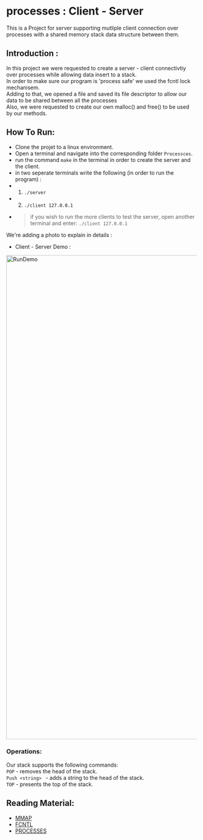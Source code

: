
# processes : Client - Server
This is a Project for server supporting mutliple client connection over processes with a shared memory stack data structure between them. </br>


## Introduction :

In this project we were requested to create a server - client connectivtiy over processes while allowing data insert to a stack. </br>
In order to make sure our program is 'process safe' we used the fcntl lock mechanisem. </br>
Adding to that, we opened a file and saved its file descriptor to allow our data to be shared between all the processes </br>
Also, we were requested to create our own malloc() and free() to be used by our methods. </br>

## How To Run:

- Clone the projet to a linux environment. </br>
- Open a terminal and navigate into the corresponding folder ``Processces``. </br>
- run the command ``make`` in the terminal in order to create the server and the client. </br>
- in two seperate terminals write the following (in order to run the program) : </br>
- 1. ``./server`` </br>
- 2. ``./client 127.0.0.1`` </br>
- > if you wish to run the more clients to test the server, open another terminal and enter: ``./client 127.0.0.1`` </br>

We're adding a photo to explain in details : </br>
* Client - Server Demo :
<img width="1277" alt="RunDemo" src="https://user-images.githubusercontent.com/73894107/168883872-3e880b85-3015-4e6a-ac0c-0e523c39656d.png">


### Operations:
Our stack supports the following commands: </br>
``POP`` - removes the head of the stack. </br>
``Push <string> `` - adds a string to the head of the stack. </br>
``TOP`` - presents the top of the stack. </br>


## Reading Material:

- [MMAP](https://man7.org/linux/man-pages/man2/mmap.2.html)
- [FCNTL](https://man7.org/linux/man-pages/man2/fcntl.2.html)
- [PROCESSES](https://www.softwaretestinghelp.com/unix-processes/)

